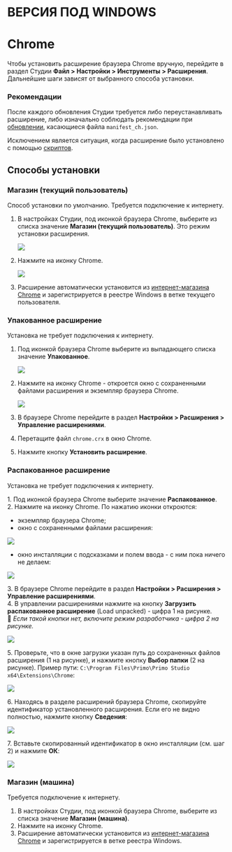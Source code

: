 # ВЕРСИЯ ПОД WINDOWS

# Chrome

Чтобы установить расширение браузера Chrome вручную, перейдите в раздел Студии **Файл > Настройки > Инструменты > Расширения**. Дальнейшие шаги зависят от выбранного способа установки.

### Рекомендации

После каждого обновления Студии требуется либо переустанавливать расширение, либо изначально соблюдать рекомендации при [обновлении](https://docs.primo-rpa.ru/primo-rpa/primo-studio/installation/update), касающиеся файла `manifest_ch.json`.

Исключением является ситуация, когда расширение было установлено с помощью [скриптов](https://docs.primo-rpa.ru/primo-rpa/primo-studio/settings/autoinstall-browser-extension).

## Способы установки

### Магазин (текущий пользователь)

Cпособ установки по умолчанию. Требуется подключение к интернету.

1. В настройках Студии, под иконкой браузера Chrome, выберите из списка значение **Магазин (текущий пользователь)**. Это режим установки расширения.

   ![](../../resources/settings/plugin-install/chrome-ext-machine.png)

2. Нажмите на иконку Chrome.

   ![](../../resources/settings/plugin-install/chrome-icon-white-store-user.png)

3. Расширение автоматически установится из [интернет-магазина Chrome](https://chrome.google.com/webstore/detail/primo-rpa-extension/pbdnfhljkbaiibahdfcmgnfpapchlmmp) и зарегистрируется в реестре Windows в ветке текущего пользователя.

### Упакованное расширение

Установка не требует подключения к интернету.

1. Под иконкой браузера Chrome выберите из выпадающего списка значение **Упакованное**.

   ![](../../resources/settings/plugin-install/chrome-ext-packed.png)

2. Нажмите на иконку Chrome - откроется окно c сохраненными файлами расширения и экземпляр браузера Chrome.

   ![](../../resources/settings/plugin-install/chrome-files-list.png)

3. В браузере Chrome перейдите в раздел **Настройки > Расширения > Управление расширениями**.
4. Перетащите файл `chrome.crx` в окно Chrome.
5. Нажмите кнопку **Установить расширение**.


### Распакованное расширение

Установка не требует подключения к интернету.

1\. Под иконкой браузера Chrome выберите значение **Распакованное**.\
2\. Нажмите на иконку Chrome. По нажатию иконки откроются:
  * экземпляр браузера Chrome;
  * окно с сохраненными файлами расширения:

 ![](../../resources/settings/plugin-install/chrome-files-list.png)

  * окно инсталляции с подсказками и полем ввода - с ним пока ничего не делаем:

 ![](../../resources/settings/plugin-install/chrome-install-id.png)

3\. В браузере Chrome перейдите в раздел **Настройки > Расширения > Управление расширениями**.\
4\. В управлении расширениями нажмите на кнопку **Загрузить распакованное расширение** (Load unpacked) - цифра 1 на рисунке.\
    :small_blue_diamond: *Если такой кнопки нет, включите режим разработчика - цифра 2 на рисунке.*

 ![](../../resources/settings/plugin-install/chrome-extensions.png)

5\. Проверьте, что в окне загрузки указан путь до сохраненных файлов расширения (1 на рисунке), и нажмите кнопку **Выбор папки** (2 на рисунке). Пример пути: `C:\Program Files\Primo\Primo Studio x64\Extensions\Chrome`:

 ![](../../resources/settings/plugin-install/extensions-path-chrome.png)

6\. Находясь в разделе расширений браузера Chrome, скопируйте идентификатор установленного расширения. Если его не видно полностью, нажмите кнопку **Сведения**:

 ![](../../resources/settings/plugin-install/id-extensions-chrome.png)

7\. Вставьте скопированный идентификатор в окно инсталляции (см. шаг 2) и нажмите **ОК**:

 ![](../../resources/settings/plugin-install/install-id-extensions-chrome.png)


### Магазин (машина)

Требуется подключение к интернету.

1. В настройках Студии, под иконкой браузера Chrome, выберите из списка значение **Магазин (машина)**.
2. Нажмите на иконку Chrome.
3. Расширение автоматически установится из [интернет-магазина Chrome](https://chrome.google.com/webstore/detail/primo-rpa-extension/pbdnfhljkbaiibahdfcmgnfpapchlmmp) и зарегистрируется в ветке реестра Windows.
